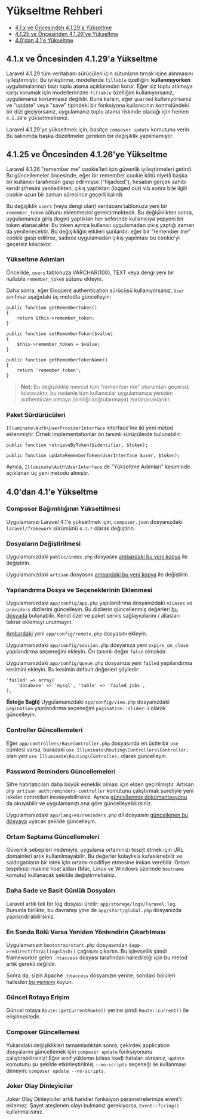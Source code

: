 # Yükseltme Rehberi

- [4.1.x ve Öncesinden 4.1.29'a Yükseltme](#upgrade-4.1.29)
- [4.1.25 ve Öncesinden 4.1.26'ye Yükseltme](#upgrade-4.1.26)
- [4.0'dan 4.1'e Yükseltme](#upgrade-4.1)

<a name="upgrade-4.1.29"></a>
## 4.1.x ve Öncesinden 4.1.29'a Yükseltme

Laravel 4.1.29 tüm veritabanı sürücüleri için sütunların tırnak içine alınmasını iyileştirmiştir. Bu iyileştirme, modellerde `fillable` özelliğini **kullanmıyorken** uygulamalarınızı bazı toplu atama açıklarından korur. Eğer siz toplu atamaya karşı korumak için modellerinizde `fillable` özelliğini kullanıyorsanız, uygulamanız korunmasız değildir. Buna karşın, eğer `guarded` kullanıyorsanız ve "update" veya "save" tipindeki bir fonksiyona kullanıcının kontrolündeki bir dizi geçiyorsanız, uygulamanız toplu atama riskinde olacağı için hemen `4.1.29`'e yükseltmelisiniz.

Laravel 4.1.29'ye yükseltmek için, basitçe `composer update` komutunu verin. Bu salınımda başka düzeltmeler gereken bir değişiklik yapılmamıştır.

<a name="upgrade-4.1.26"></a>
## 4.1.25 ve Öncesinden 4.1.26'ye Yükseltme

Laravel 4.1.26 "remember me" cookie'leri için güvenlik iyileştirmeleri getirdi. Bu güncellemeler öncesinde, eğer bir remember cookie kötü niyetli başka bir kullanıcı tarafından gasp edilmişse ("hijacked"), hesabın gerçek sahibi kendi şifresini yeniledikten, çıkış yaptıktan (logged out) v.b sonra bile ilgili cookie uzun bir zaman süresince geçerli kalırdı.

Bu değişiklik `users` (veya dengi olan) veritabanı tablonuza yeni bir `remember_token` sütunu eklenmesini gerektirmektedir. Bu değişiklikten sonra, uygulamanıza giriş (login) yaptıkları her seferinde kullanıcıya yepyeni bir token atanacaktır. Bu token ayrıca kullanıcı uygulamadan çıkış yaptığı zaman da yenilenecektir. Bu değişikliğin etkileri şunlardır: eğer bir "remember me" cookie gasp edilirse, sadece uygulamadan çıkış yapılması bu cookie'yi geçersiz kılacaktır.

### Yükseltme Adımları

Öncelikle, `users` tablonuza VARCHAR(100), TEXT veya dengi yeni bir nullable `remember_token` sütunu ekleyin.

Daha sonra, eğer Eloquent authentication sürücüsü kullanıyorsanız, `User` sınıfınızı aşağıdaki üç metodla güncelleyin:

	public function getRememberToken()
	{
		return $this->remember_token;
	}

	public function setRememberToken($value)
	{
		$this->remember_token = $value;
	}

	public function getRememberTokenName()
	{
		return 'remember_token';
	}

> **Not:** Bu değişiklikle mevcut tüm "remember me" oturumları geçersiz kılınacaktır, bu nedenle tüm kullanıcılar uygulamanıza yeniden authenticate olmaya (kimliği doğrulanmaya) zorlanacaklardır.

### Paket Sürdürücüleri

`Illuminate\Auth\UserProviderInterface` interface'ine iki yeni metod eklenmiştir. Örnek implementationlar ön tanımlı sürücülerde bulunabilir:

	public function retrieveByToken($identifier, $token);

	public function updateRememberToken(UserInterface $user, $token);

Ayrıca, `Illuminate\Auth\UserInterface` de "Yükseltme Adımları" kesiminde açıklanan üç yeni metodu almıştır.

<a name="upgrade-4.1"></a>
## 4.0'dan 4.1'e Yükseltme

### Composer Bağımlılığının Yükseltilmesi

Uygulamanızı Laravel 4.1'e yükseltmek için, `composer.json` dosyanızdaki `laravel/framework` sürümünü `4.1.*` olarak değiştirin.

### Dosyaların Değiştirilmesi

Uygulamanızdaki `public/index.php` dosyasını [ambardaki bu yeni kopya](https://github.com/laravel/laravel/blob/master/public/index.php) ile değiştirin.

Uygulamanızdaki `artisan` dosyasını [ambardaki bu yeni kopya](https://github.com/laravel/laravel/blob/master/artisan) ile değiştirin.

### Yapılandırma Dosya ve Seçeneklerinin Eklenmesi

Uygulamanızdaki `app/config/app.php` yapılandırma dosyanızdaki `aliases` ve `providers` dizilerini güncelleyin. Bu dizilerin güncellenmiş değerleri [bu dosyada](https://github.com/laravel/laravel/blob/master/app/config/app.php) bulunabilir. Kendi özel ve paket servis sağlayıcılarını / aliasları tekrar eklemeyi unutmayın.

[Ambardaki](https://github.com/laravel/laravel/blob/master/app/config/remote.php) yeni `app/config/remote.php` dosyasını ekleyin.

Uygulamanızdaki `app/config/session.php` dosyanıza yeni `expire_on_close` yapılandırma seçeneğini ekleyin. Ön tanımlı değer `false` olmalıdır.

Uygulamanızdaki `app/config/queue.php` dosyanıza yeni `failed` yapılandırma kesimini ekleyin. Bu kesimin default değerleri şöyledir:

	'failed' => array(
		'database' => 'mysql', 'table' => 'failed_jobs',
	),

**(İsteğe Bağlı)** Uygulamanızdaki `app/config/view.php` dosyanızdaki `pagination` yapılandırma seçeneğini `pagination::slider-3` olarak güncelleyin.

### Controller Güncellemeleri

Eğer `app/controllers/BaseController.php` dosyasında en üstte bir `use` cümlesi varsa, buradaki `use Illuminate\Routing\Controllers\Controller;` olan yeri `use Illuminate\Routing\Controller;` olarak güncelleyin.

### Password Reminders Güncellemeleri

Şifre hatırlatıcıları daha büyük esneklik olması için elden geçirilmiştir. Artisan `php artisan auth:reminders-controller` komutunu çalıştırmak suretiyle yeni iskelet controlleri inceleyebilirsiniz. Ayrıca [güncellenmiş dokümantasyonu](/docs/security#password-reminders-and-reset) da okuyabilir ve uygulamanızı ona göre güncelleyebilirsiniz.

Uygulamanızdaki `app/lang/en/reminders.php` dil dosyasını [güncellenen bu dosyaya](https://github.com/laravel/laravel/blob/master/app/lang/en/reminders.php) uyacak şekilde güncelleyin.

### Ortam Saptama Güncellemeleri

Güvenlik sebepleri nedeniyle, uygulama ortamınızı tespit etmek için URL domainleri artık kullanılmayabilir. Bu değerler kolaylıkla kafeslenebilir ve saldırganların bir istek için ortamı modifiye etmesine imkan verebilir. Ortam tespitinizi makine host adları (Mac, Linux ve Windows üzerinde `hostname` komutu) kullanacak şekilde değiştirmelisiniz.

### Daha Sade ve Basit Günlük Dosyaları

Laravel artık tek bir log dosyası üretir: `app/storage/logs/laravel.log`. Bununla birlikte, bu davranışı yine de `app/start/global.php` dosyanızda yapılandırabilirsiniz.

### En Sonda Bölü Varsa Yeniden Yönlendirin Çıkartılması

Uygulamanızın `bootstrap/start.php` dosyasından `$app->redirectIfTrailingSlash()` çağrısını çıkartın. Bu işlevsellik şimdi frameworkle gelen `.htaccess` dosyası tarafından halledildiği için bu metod artık gerekli değildir.

Sonra da, sizin Apache `.htaccess` dosyanızın yerine, sondaki bölüleri halleden [bu yenisini](https://github.com/laravel/laravel/blob/master/public/.htaccess) koyun.

### Güncel Rotaya Erişim

Güncel rotaya `Route::getCurrentRoute()` yerine şimdi `Route::current()` ile erişilmektedir.

### Composer Güncellemesi

Yukarıdaki değişiklikleri tamamladıktan sonra, çekirdek application dosyalarını güncellemek için `composer update` fonksiyonunu çalıştırabilirsiniz! Eğer sınıf yükleme (class load) hataları alırsanız, `update` komutunu şu şekilde etkinleştirilmiş `--no-scripts` seçeneği ile kullanmayı deneyin: `composer update --no-scripts`.

### Joker Olay Dinleyiciler

Joker Olay Dinleyiciler artık handler fonksiyon parametrelerinize event'i eklemez. Şayet ateşlenen olayı bulmanız gerekiyorsa, `Event::firing()` kullanmalısınız.
